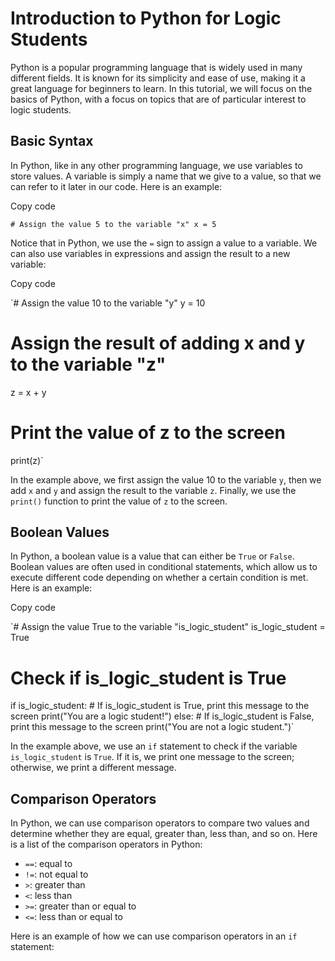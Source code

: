 Introduction to Python for Logic Students
=========================================

Python is a popular programming language that is widely used in many different fields. It is known for its simplicity and ease of use, making it a great language for beginners to learn. In this tutorial, we will focus on the basics of Python, with a focus on topics that are of particular interest to logic students.

Basic Syntax
------------

In Python, like in any other programming language, we use variables to store values. A variable is simply a name that we give to a value, so that we can refer to it later in our code. Here is an example:

Copy code

`# Assign the value 5 to the variable "x"
x = 5`

Notice that in Python, we use the `=` sign to assign a value to a variable. We can also use variables in expressions and assign the result to a new variable:

Copy code

`# Assign the value 10 to the variable "y"
y = 10

# Assign the result of adding x and y to the variable "z"
z = x + y

# Print the value of z to the screen
print(z)`

In the example above, we first assign the value 10 to the variable `y`, then we add `x` and `y` and assign the result to the variable `z`. Finally, we use the `print()` function to print the value of `z` to the screen.

Boolean Values
--------------

In Python, a boolean value is a value that can either be `True` or `False`. Boolean values are often used in conditional statements, which allow us to execute different code depending on whether a certain condition is met. Here is an example:

Copy code

`# Assign the value True to the variable "is_logic_student"
is_logic_student = True

# Check if is_logic_student is True
if is_logic_student:
    # If is_logic_student is True, print this message to the screen
    print("You are a logic student!")
else:
    # If is_logic_student is False, print this message to the screen
    print("You are not a logic student.")`

In the example above, we use an `if` statement to check if the variable `is_logic_student` is `True`. If it is, we print one message to the screen; otherwise, we print a different message.

Comparison Operators
--------------------

In Python, we can use comparison operators to compare two values and determine whether they are equal, greater than, less than, and so on. Here is a list of the comparison operators in Python:

-   `==`: equal to
-   `!=`: not equal to
-   `>`: greater than
-   `<`: less than
-   `>=`: greater than or equal to
-   `<=`: less than or equal to

Here is an example of how we can use comparison operators in an `if` statement:
